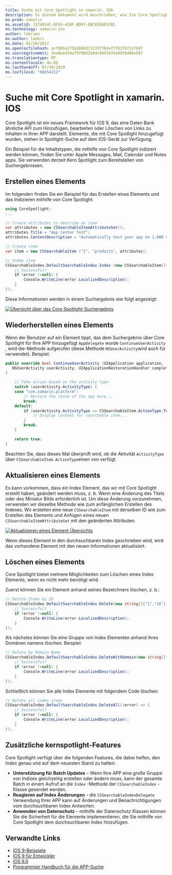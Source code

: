 ```yaml
---
title: Suche mit Core Spotlight in xamarin. IOS
description: In diesem Dokument wird beschrieben, wie Sie Core Spotlight in einer xamarin. IOS-Anwendung verwenden können, um Links zu in-App-Inhalten bereitzustellen. Darin wird erläutert, wie durchsuchbare Elemente erstellt, wieder hergestellt, aktualisiert und gelöscht werden.
ms.prod: xamarin
ms.assetid: 1374914C-0F63-41BF-BD97-EBCEE86E57B1
ms.technology: xamarin-ios
author: lobrien
ms.author: laobri
ms.date: 03/20/2017
ms.openlocfilehash: acf065a275b28863c5133f764a7f7b1f87127887
ms.sourcegitcommit: 3ea9ee034af9790d2b0dc0893435e997bd06e587
ms.translationtype: MT
ms.contentlocale: de-DE
ms.lasthandoff: 07/30/2019
ms.locfileid: "68654212"
---
```

# <a name="search-with-core-spotlight-in-xamarinios"></a>Suche mit Core Spotlight in xamarin. IOS

Core Spotlight ist ein neues Framework für IOS 9, das eine Daten Bank ähnliche API zum Hinzufügen, bearbeiten oder Löschen von Links zu Inhalten in Ihrer APP darstellt. Elemente, die mit Core Spotlight hinzugefügt wurden, stehen in Spotlight-Suche auf dem IOS-Gerät zur Verfügung.

Ein Beispiel für die Inhaltstypen, die mithilfe von Core Spotlight indiziert werden können, finden Sie unter Apple Messages, Mail, Calendar und Notes apps. Sie verwenden derzeit Kern Spotlight zum Bereitstellen von Suchergebnissen.

## <a name="creating-an-item"></a>Erstellen eines Elements

Im folgenden finden Sie ein Beispiel für das Erstellen eines Elements und das Indizieren mithilfe von Core Spotlight:

```csharp
using CoreSpotlight;
...

// Create attributes to describe an item
var attributes = new CSSearchableItemAttributeSet();
attributes.Title = "App Center Test";
attributes.ContentDescription = "Automatically test your app on 1,000 devices in the cloud.";

// Create item
var item = new CSSearchableItem ("1", "products", attributes);

// Index item
CSSearchableIndex.DefaultSearchableIndex.Index (new CSSearchableItem[]{ item }, (error) => {
    // Successful?
    if (error !=null) {
        Console.WriteLine(error.LocalizedDescription);
    }
});
```

Diese Informationen werden in einem Suchergebnis wie folgt angezeigt:

[![](corespotlight-images/corespotlight01.png "Übersicht über das Core Spotlight-Suchergebnis")](corespotlight-images/corespotlight01.png#lightbox)

## <a name="restoring-an-item"></a>Wiederherstellen eines Elements

Wenn der Benutzer auf ein Element tippt, das dem Suchergebnis über Core Spotlight für Ihre APP hinzugefügt `AppDelegate` wurde `ContinueUserActivity` , wird die-Methode aufgerufen (diese Methode `NSUserActivity`wird auch für verwendet). Beispiel:

```csharp
public override bool ContinueUserActivity (UIApplication application,
   NSUserActivity userActivity, UIApplicationRestorationHandler completionHandler)
{

    // Take action based on the activity type
    switch (userActivity.ActivityType) {
    case "com.xamarin.platform":
        // Restore the state of the app here...
        break;
    default:
        if (userActivity.ActivityType == CSSearchableItem.ActionType.ToString ()) {
            // Display content for searchable item...
        }
        break;
    }

    return true;
}
```

Beachten Sie, dass dieses Mal überprüft wird, ob die Aktivität `ActivityType` über `CSSearchableItem.ActionType`einen von verfügt.

## <a name="updating-an-item"></a>Aktualisieren eines Elements

Es kann vorkommen, dass ein Index Element, das wir mit Core Spotlight erstellt haben, geändert werden muss, z. b. Wenn eine Änderung des Titels oder des Miniatur Bilds erforderlich ist. Um diese Änderung vorzunehmen, verwenden wir dieselbe Methode wie zum anfänglichen Erstellen des Indexes.
Wir erstellen eine neue `CSSearchableItem` mit derselben ID wie zum Erstellen des Elements und Anfügen eines neuen `CSSearchableItemAttributeSet` mit den geänderten Attributen:

[![](corespotlight-images/corespotlight02.png "Aktualisieren eines Element Übersichts")](corespotlight-images/corespotlight02.png#lightbox)

Wenn dieses Element in den durchsuchbaren Index geschrieben wird, wird das vorhandene Element mit den neuen Informationen aktualisiert.

## <a name="deleting-an-item"></a>Löschen eines Elements

Core Spotlight bietet mehrere Möglichkeiten zum Löschen eines Index Elements, wenn es nicht mehr benötigt wird.

Zuerst können Sie ein Element anhand seines Bezeichners löschen, z. b.:

```csharp
// Delete Items by ID
CSSearchableIndex.DefaultSearchableIndex.Delete(new string[]{"1","16"},(error) => {
    // Successful?
    if (error !=null) {
        Console.WriteLine(error.LocalizedDescription);
    }
});
```

Als nächstes können Sie eine Gruppe von Index Elementen anhand ihres Domänen namens löschen. Beispiel:

```csharp
// Delete by Domain Name
CSSearchableIndex.DefaultSearchableIndex.DeleteWithDomain(new string[]{"domain-name"},(error) => {
    // Successful?
    if (error !=null) {
        Console.WriteLine(error.LocalizedDescription);
    }
});
```

Schließlich können Sie alle Index Elemente mit folgendem Code löschen:

```csharp
// Delete all index items
CSSearchableIndex.DefaultSearchableIndex.DeleteAll((error) => {
    // Successful?
    if (error !=null) {
        Console.WriteLine(error.LocalizedDescription);
    }
});
```
## <a name="additional-core-spotlight-features"></a>Zusätzliche kernspotlight-Features

Core Spotlight verfügt über die folgenden Features, die dabei helfen, den Index genau und auf dem neuesten Stand zu halten:

- **Unterstützung für Batch Updates** – Wenn Ihre APP eine große Gruppe von Indizes gleichzeitig erstellen oder ändern muss, kann der gesamte Batch in einem Aufruf an die `Index` -Methode der `CSSearchableIndex` -Klasse gesendet werden.
- **Reagieren auf Index Änderungen** – die `CSSearchableIndexDelegate` Verwendung Ihrer APP kann auf Änderungen und Benachrichtigungen vom durchsuchbaren Index Antworten.
- **Anwenden von Datenschutz** – mithilfe der Datenschutz Klassen können Sie die Sicherheit für die Elemente implementieren, die Sie mithilfe von Core Spotlight dem durchsuchbaren Index hinzufügen.



## <a name="related-links"></a>Verwandte Links

- [IOS 9-Beispiele](https://docs.microsoft.com/samples/browse/?products=xamarin&term=Xamarin.iOS+iOS9)
- [IOS 9 für Entwickler](https://developer.apple.com/ios/pre-release/)
- [iOS 9.0](https://developer.apple.com/library/prerelease/ios/releasenotes/General/WhatsNewIniOS/Articles/iOS9.html)
- [Programmier Handbuch für die APP-Suche](https://developer.apple.com/library/prerelease/ios/documentation/General/Conceptual/AppSearch/index.html#//apple_ref/doc/uid/TP40016308)
